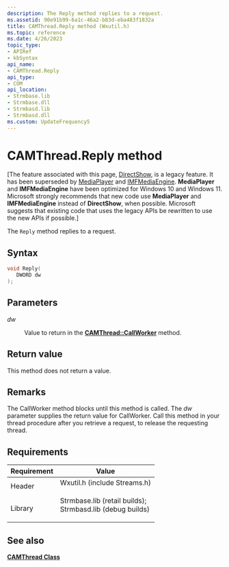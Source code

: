 ```yaml
---
description: The Reply method replies to a request.
ms.assetid: 90e91b99-6a1c-46a2-b83d-eba483f1832a
title: CAMThread.Reply method (Wxutil.h)
ms.topic: reference
ms.date: 4/26/2023
topic_type: 
- APIRef
- kbSyntax
api_name: 
- CAMThread.Reply
api_type: 
- COM
api_location: 
- Strmbase.lib
- Strmbase.dll
- Strmbasd.lib
- Strmbasd.dll
ms.custom: UpdateFrequency5
---
```


# CAMThread.Reply method

\[The feature associated with this page, [DirectShow](/windows/win32/directshow/directshow), is a legacy feature. It has been superseded by [MediaPlayer](/uwp/api/Windows.Media.Playback.MediaPlayer) and [IMFMediaEngine](/windows/win32/api/mfmediaengine/nn-mfmediaengine-imfmediaengine). **MediaPlayer** and **IMFMediaEngine** have been optimized for Windows 10 and Windows 11. Microsoft strongly recommends that new code use **MediaPlayer** and **IMFMediaEngine** instead of **DirectShow**, when possible. Microsoft suggests that existing code that uses the legacy APIs be rewritten to use the new APIs if possible.\]

The `Reply` method replies to a request.

## Syntax


```C++
void Reply(
   DWORD dw
);
```



## Parameters

<dl> <dt>

*dw* 
</dt> <dd>

Value to return in the [**CAMThread::CallWorker**](camthread-callworker.md) method.

</dd> </dl>

## Return value

This method does not return a value.

## Remarks

The CallWorker method blocks until this method is called. The *dw* parameter supplies the return value for CallWorker. Call this method in your thread procedure after you retrieve a request, to release the requesting thread.

## Requirements



| Requirement | Value |
|--------------------|--------------------------------------------------------------------------------------------------------------------------------------------------------------------------------------------|
| Header<br/>  | <dl> <dt>Wxutil.h (include Streams.h)</dt> </dl>                                                                                    |
| Library<br/> | <dl> <dt>Strmbase.lib (retail builds); </dt> <dt>Strmbasd.lib (debug builds)</dt> </dl> |



## See also

<dl> <dt>

[**CAMThread Class**](camthread.md)
</dt> </dl>

 

 




